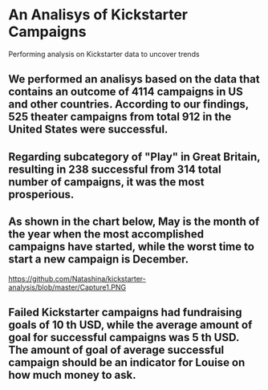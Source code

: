 # An Analisys of Kickstarter Campaigns
Performing analysis on Kickstarter data to uncover trends
## We performed an analisys based on the data that contains an outcome of 4114 campaigns in US and other countries. According to our findings, 525 theater campaigns from total 912 in the United States were successful.
## Regarding subcategory of "Play" in Great Britain, resulting in 238 successful from 314 total number of campaigns, it was the most prosperious.
## As shown in the chart below, May is the month of the year when the most accomplished campaigns have started, while the worst time to start a new campaign is December.
https://github.com/Natashina/kickstarter-analysis/blob/master/Capture1.PNG
## Failed Kickstarter campaigns had fundraising goals of 10 th USD, while the average amount of goal for successful campaigns was 5 th USD. The amount of goal of average successful campaign should be an indicator for Louise on how much money to ask.
